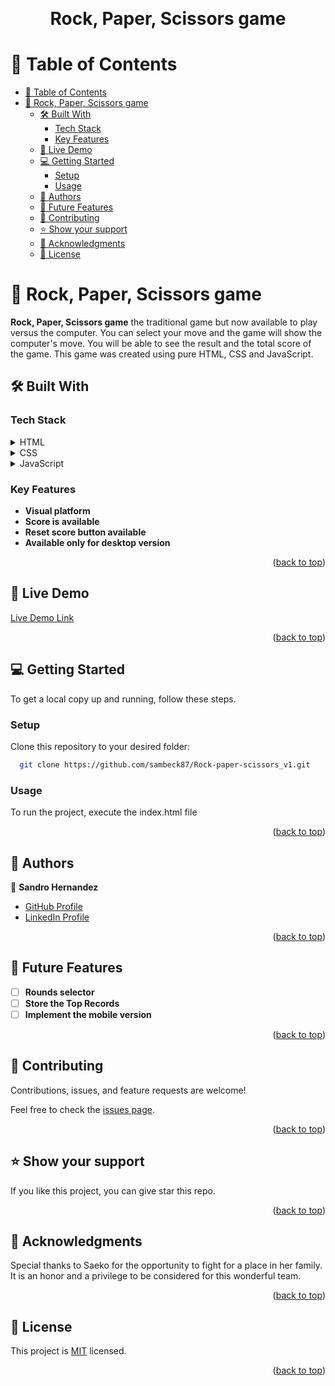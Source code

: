 <a name="readme-top"></a>

<div align="center">
  <!-- You are encouraged to replace this logo with your own! Otherwise you can also remove it. -->

  <br/>

  <h1><b>Rock, Paper, Scissors game</b></h1>

</div>

<!-- TABLE OF CONTENTS -->

# 📗 Table of Contents

- [📗 Table of Contents](#-table-of-contents)
- [📖 Rock, Paper, Scissors game ](#-rock-paper-scissors-game-)
  - [🛠 Built With ](#-built-with-)
    - [Tech Stack ](#tech-stack-)
    - [Key Features ](#key-features-)
  - [🚀 Live Demo ](#-live-demo-)
  - [💻 Getting Started ](#-getting-started-)
    - [Setup](#setup)
    - [Usage](#usage)
  - [👥 Authors ](#-authors-)
  - [🔭 Future Features ](#-future-features-)
  - [🤝 Contributing ](#-contributing-)
  - [⭐️ Show your support ](#️-show-your-support-)
  - [🙏 Acknowledgments ](#-acknowledgments-)
  - [📝 License ](#-license-)

<!-- PROJECT DESCRIPTION -->

# 📖 Rock, Paper, Scissors game <a name="about-project"></a>

**Rock, Paper, Scissors game** the traditional game but now available to play versus the computer. You can select your move and the game will show the computer's move. You will be able to see the result and the total score of the game.
This game was created using pure HTML, CSS and JavaScript.

## 🛠 Built With <a name="built-with"></a>

### Tech Stack <a name="tech-stack"></a>

<details>
  <summary>HTML</summary>
</details>
<details>
  <summary>CSS</summary>
</details>
<details>
  <summary>JavaScript</summary>
</details>

<!-- Features -->

### Key Features <a name="key-features"></a>

- **Visual platform**
- **Score is available**
- **Reset score button available**
- **Available only for desktop version**

<p align="right">(<a href="#readme-top">back to top</a>)</p>

## 🚀 Live Demo <a name="live-demo"></a>

[Live Demo Link](https://sambeck87.github.io/Rock-paper-scissors_v1/)

<p align="right">(<a href="#readme-top">back to top</a>)</p>

<!-- GETTING STARTED -->

## 💻 Getting Started <a name="getting-started"></a>

To get a local copy up and running, follow these steps.

### Setup

Clone this repository to your desired folder:

```sh
  git clone https://github.com/sambeck87/Rock-paper-scissors_v1.git

```

### Usage

To run the project, execute the index.html file


<p align="right">(<a href="#readme-top">back to top</a>)</p>

<!-- AUTHORS -->

## 👥 Authors <a name="authors" />

👤 **Sandro Hernandez**

- [GitHub Profile](https://github.com/sambeck87)
- [LinkedIn Profile](https://www.linkedin.com/in/sandro-israel-hern%C3%A1ndez-zamora/)

<p align="right">(<a href="#readme-top">back to top</a>)</p>

<!-- FUTURE FEATURES -->

## 🔭 Future Features <a name="future-features"></a>

- [ ] **Rounds selector**
- [ ] **Store the Top Records**
- [ ] **Implement the mobile version**

<p align="right">(<a href="#readme-top">back to top</a>)</p>

<!-- CONTRIBUTING -->

## 🤝 Contributing <a name="contributing"></a>

Contributions, issues, and feature requests are welcome!

Feel free to check the [issues page](https://github.com/Htetaungkyaw71/Blog-App/issues).

<p align="right">(<a href="#readme-top">back to top</a>)</p>

<!-- SUPPORT -->

## ⭐️ Show your support <a name="support"></a>

If you like this project, you can give star this repo.

<p align="right">(<a href="#readme-top">back to top</a>)</p>

<!-- ACKNOWLEDGEMENTS -->

## 🙏 Acknowledgments <a name="acknowledgements"></a>

Special thanks to Saeko for the opportunity to fight for a place in her family. It is an honor and a privilege to be considered for this wonderful team.

<p align="right">(<a href="#readme-top">back to top</a>)</p>

## 📝 License <a name="license"></a>

This project is [MIT](./LICENSE) licensed.

<p align="right">(<a href="#readme-top">back to top</a>)</p>
